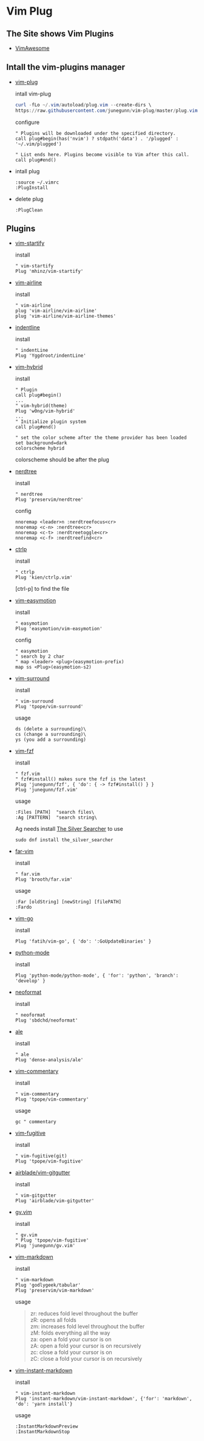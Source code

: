 # Vim Plug

## The Site shows Vim Plugins

* [VimAwesome](https://vimawesome.com/)

## Intall the vim-plugins manager

* [vim-plug](https://github.com/junegunn/vim-plug)

    intall vim-plug

    ``` powershell
    curl -fLo ~/.vim/autoload/plug.vim --create-dirs \
    https://raw.githubusercontent.com/junegunn/vim-plug/master/plug.vim
    ```

    configure

    ``` vim
    " Plugins will be downloaded under the specified directory.
    call plug#begin(has('nvim') ? stdpath('data') . '/plugged' : '~/.vim/plugged')

    " List ends here. Plugins become visible to Vim after this call.
    call plug#end()
    ```

* intall plug

    ``` vim
    :source ~/.vimrc
    :PlugInstall
    ```

* delete plug

    ``` vim
    :PlugClean
    ```

## Plugins

* [vim-startify](https://github.com/mhinz/vim-startify)

    install

    ``` vim
    " vim-startify
    Plug 'mhinz/vim-startify'
    ```

* [vim-airline](https://github.com/vim-airline/vim-airline)

    install

    ``` vim
    " vim-airline
    plug 'vim-airline/vim-airline'
    plug 'vim-airline/vim-airline-themes'
    ```

* [indentline](https://github.com/yggdroot/indentline)

    install

    ``` vim
    " indentLine
    Plug 'Yggdroot/indentLine'
    ```

* [vim-hybrid](https://github.com/w0ng/vim-hybrid)

    install

    ``` vim
    " Plugin
    call plug#begin()
    ...
    " vim-hybrid(theme)
    Plug 'w0ng/vim-hybrid'
    ...
    " Initialize plugin system
    call plug#end()

    " set the color scheme after the theme provider has been loaded
    set background=dark
    colorscheme hybrid
    ```

    colorscheme should be after the plug

* [nerdtree](https://github.com/preservim/nerdtree)

    install

    ``` vim
    " nerdtree
    Plug 'preservim/nerdtree'
    ```

    config

    ``` vim
    nnoremap <leader>n :nerdtreefocus<cr>
    nnoremap <c-n> :nerdtree<cr>
    nnoremap <c-t> :nerdtreetoggle<cr>
    nnoremap <c-f> :nerdtreefind<cr>
    ```

* [ctrlp](https://github.com/kien/ctrlp.vim)

    install

    ``` vim
    " ctrlp
    Plug 'kien/ctrlp.vim'
    ```

    [ctrl-p] to find the file

* [vim-easymotion](https://github.com/easymotion/vim-easymotion)

    install

    ``` vim
    " easymotion
    Plug 'easymotion/vim-easymotion'
    ```

    config

    ``` vim
    " easymotion
    " search by 2 char
    " map <leader> <plug>(easymotion-prefix)
    map ss <Plug>(easymotion-s2)
    ```

* [vim-surround](https://github.com/tpope/vim-surround)

    install

    ``` vim
    " vim-surround
    Plug 'tpope/vim-surround'
    ```

    usage

    ``` vim
    ds (delete a surrounding)\
    cs (change a surrounding)\
    ys (you add a surrounding)
    ```

* [vim-fzf](https://github.com/junegunn/fzf.vim)

    install

    ``` vim
    " fzf.vim
    " fzf#install() makes sure the fzf is the latest
    Plug 'junegunn/fzf', { 'do': { -> fzf#install() } }
    Plug 'junegunn/fzf.vim'
    ```

    usage

    ``` vim
    :Files [PATH]  "search files\
    :Ag [PATTERN]  "search string\
    ```

    Ag needs install [The Silver Searcher](https://github.com/ggreer/the_silver_searcher) to use

    ``` shell
    sudo dnf install the_silver_searcher
    ```

* [far-vim](https://github.com/brooth/far.vim)

    install

    ``` vim
    " far.vim
    Plug 'brooth/far.vim'
    ```

    usage

    ``` vim
    :Far [oldString] [newString] [filePATH]
    :Fardo

* [vim-go](https://github.com/fatih/vim-go)

    install

    ``` vim
    Plug 'fatih/vim-go', { 'do': ':GoUpdateBinaries' }
    ```

* [python-mode](https://github.com/python-mode/python-mode)

    install

    ``` vim
    Plug 'python-mode/python-mode', { 'for': 'python', 'branch': 'develop' }
    ```

* [neoformat](https://github.com/sbdchd/neoformat)

    install

    ``` vim
    " neoformat
    Plug 'sbdchd/neoformat'
    ```

* [ale](https://github.com/dense-analysis/ale)

    install

    ``` vim
    " ale
    Plug 'dense-analysis/ale'
    ```

* [vim-commentary](https://github.com/tpope/vim-commentary)

    install

    ``` vim
    " vim-commentary
    Plug 'tpope/vim-commentary'
    ```

    usage

    ``` vim
    gc " commentary
    ```

* [vim-fugitive](https://github.com/tpope/vim-fugitive)

    install

    ``` vim
    " vim-fugitive(git)
    Plug 'tpope/vim-fugitive'
    ```

* [airblade/vim-gitgutter](https://github.com/airblade/vim-gitgutter)

    install

    ``` vim
    " vim-gitgutter
    Plug 'airblade/vim-gitgutter'
    ```

* [gv.vim](https://github.com/junegunn/gv.vim)

    install

    ``` vim
    " gv.vim
    " Plug 'tpope/vim-fugitive'
    Plug 'junegunn/gv.vim'
    ```

* [vim-markdown](https://github.com/preservim/vim-markdown)

    install

    ``` vim
    " vim-markdown
    Plug 'godlygeek/tabular'
    Plug 'preservim/vim-markdown'
    ```

    usage
    > zr: reduces fold level throughout the buffer\
    > zR: opens all folds\
    > zm: increases fold level throughout the buffer\
    > zM: folds everything all the way\
    > za: open a fold your cursor is on\
    > zA: open a fold your cursor is on recursively\
    > zc: close a fold your cursor is on\
    > zC: close a fold your cursor is on recursively

* [vim-instant-markdown](https://github.com/instant-markdown/vim-instant-markdown)

    install

    ``` vim
    " vim-instant-markdown
    Plug 'instant-markdown/vim-instant-markdown', {'for': 'markdown', 'do': 'yarn install'}
    ```

    usage

    ``` vim
    :InstantMarkdownPreview
    :InstantMarkdownStop
    ```
